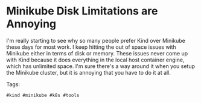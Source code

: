 # Minikube Disk Limitations are Annoying

I'm really starting to see why so many people prefer Kind over Minikube
these days for most work. I keep hitting the out of space issues with
Minikube either in terms of disk or memory. These issues never come up
with Kind because it does everything in the local host container engine,
which has unlimited space. I'm sure there's a way around it when you
setup the Minikube cluster, but it is annoying that you have to do it at
all.

Tags:

    #kind #minikube #k8s #tools


